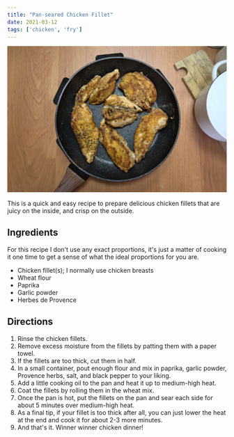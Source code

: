 ```yaml
---
title: "Pan-seared Chicken Fillet"
date: 2021-03-12
tags: ['chicken', 'fry']
---
```


![Juicy Pan-seared Chicken Fillet](/recipes/pix/pan-seared-chicken.webp)

This is a quick and easy recipe to prepare delicious chicken fillets that are
juicy on the inside, and crisp on the outside.

## Ingredients

For this recipe I don't use any exact proportions, it's just a matter of cooking
it one time to get a sense of what the ideal proportions for you are.

- Chicken fillet(s); I normally use chicken breasts
- Wheat flour
- Paprika
- Garlic powder
- Herbes de Provence

## Directions

1. Rinse the chicken fillets.
2. Remove excess moisture from the fillets by patting them with a paper towel.
3. If the fillets are too thick, cut them in half.
3. In a small container, pout enough flour and mix in paprika, garlic powder, Provence herbs, salt, and black pepper to your liking.
4. Add a little cooking oil to the pan and heat it up to medium-high heat.
5. Coat the fillets by rolling them in the wheat mix.
6. Once the pan is hot, put the fillets on the pan and sear each side for about 5 minutes over medium-high heat.
7. As a final tip, if your fillet is too thick after all, you can just lower the heat at the end and cook it for about 2-3 more minutes.
8. And that's it. Winner winner chicken dinner!
